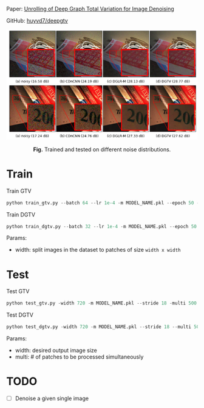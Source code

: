 Paper: [Unrolling of Deep Graph Total Variation for Image Denoising](https://arxiv.org/abs/2010.11290)

GitHub: [huyvd7/deepgtv](https://github.com/huyvd7/deepgtv)
<p align="center">
  <img src="legacy/diff_stat.png" class="img-responsive">
<p align="center"><b>Fig.</b> Trained and tested on different noise distributions.</p>
</p>

# Train
Train GTV
```python
python train_gtv.py --batch 64 --lr 1e-4 -m MODEL_NAME.pkl --epoch 50 --train TRAIN_DATASET --width 36
```

Train DGTV
```python
python train_dgtv.py --batch 32 --lr 1e-4 -m MODEL_NAME.pkl --epoch 50 --train TRAIN_DATASET --width 36
```

Params:
- width: split images in the dataset to patches of size `width x width`

# Test
Test GTV
```python
python test_gtv.py -width 720 -m MODEL_NAME.pkl --stride 18 -multi 500 -p TEST_DATASET
```

Test DGTV
```python
python test_dgtv.py -width 720 -m MODEL_NAME.pkl --stride 18 --multi 500 -p TEST_DATASET
```

Params:
- width: desired output image size
- multi: # of patches to be processed simultaneously

# TODO
- [ ] Denoise a given single image
